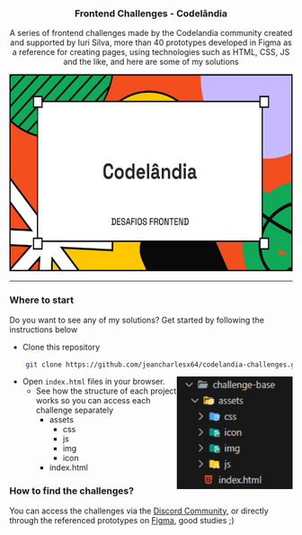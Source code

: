 <div align="center">
    <h3>Frontend Challenges - Codelândia</h3>
    <p>A series of frontend challenges made by the Codelandia community created and supported by Iuri Silva, more than 40 prototypes developed in Figma as a reference for creating pages, using technologies such as HTML, CSS, JS and the like, and here are some of my solutions</p>
    <img height="350px" src="./doc-assets/default.png">
</div>

<hr>

### Where to start

Do you want to see any of my solutions? Get started by following the instructions below

- Clone this repository
```bash
    git clone https://github.com/jeancharlesx64/codelandia-challenges.git
```
<img align="right" height="200px" src="./doc-assets/directory.png">

- Open ```index.html``` files in your browser. 
  - See how the structure of each project works so you can access each challenge separately
      - assets
          - css
          - js
          - img
          - icon
      - index.html

### How to find the challenges?
You can access the challenges via the [Discord Community](https://discord.com/invite/QevDJqCzaY), or directly through the referenced prototypes on [Figma](https://www.figma.com/file/Yb9IBH56g7T1hdIyZ3BMNO/Desafios---Codel%C3%A2ndia?type=design&node-id=0-1&mode=design&t=CyFU3aX9OGmsx10L-0), good studies ;)




